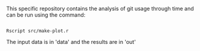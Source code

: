 This specific repository contains the analysis of git usage through time and can be run using the command:

```

Rscript src/make-plot.r

```

The input data is in 'data' and the results are in 'out'
